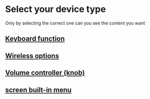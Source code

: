 # Select your device type

Only by selecting the correct one can you see the content you want

## [Keyboard function](std/README.md)

## [Wireless options](ble/README.md)

## [Volume controller (knob)](knob/README.md)

## [screen built-in menu](std/built_in_menu/README.md)
